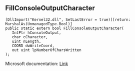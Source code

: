 ## FillConsoleOutputCharacter

```
[DllImport("Kernel32.dll", SetLastError = true)][return: MarshalAs(UnmanagedType.Bool)]
public static extern bool FillConsoleOutputCharacter(
   IntPtr hConsoleOutput,
   char cCharacter,
   uint nLength,
   COORD dwWriteCoord,
   out uint lpNumberOfCharsWritten
);
```

Microsoft documentation: [Link](https://learn.microsoft.com/en-us/windows/console/fillconsoleoutputcharacter)
